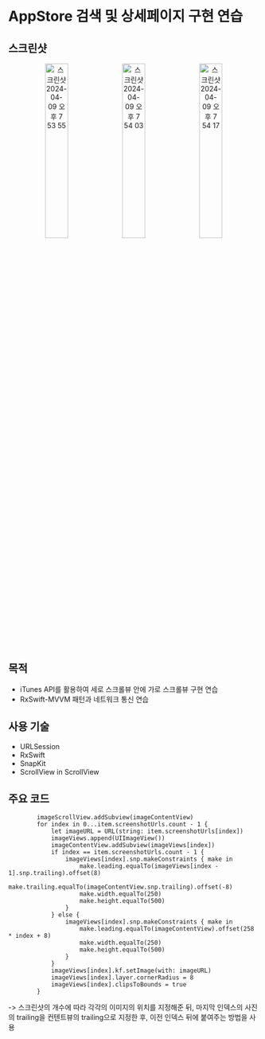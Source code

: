# AppStore 검색 및 상세페이지 구현 연습

## 스크린샷
<p align="center">
<img width="30%" alt="스크린샷 2024-04-09 오후 7 53 55" src="https://github.com/Greeddk/AppStorePractice/assets/116425551/90d6565d-6e91-4555-b3db-d0f9ccde393b">
<img width="30%" alt="스크린샷 2024-04-09 오후 7 54 03" src="https://github.com/Greeddk/AppStorePractice/assets/116425551/8ba4ce02-1e11-441d-8c76-9915b1606ede">
<img width="30%" alt="스크린샷 2024-04-09 오후 7 54 17" src="https://github.com/Greeddk/AppStorePractice/assets/116425551/42b3e306-c708-4910-b434-d784855439f1">
</p>


## 목적
- iTunes API를 활용하여 세로 스크롤뷰 안에 가로 스크롤뷰 구현 연습
- RxSwift-MVVM 패턴과 네트워크 통신 연습

## 사용 기술
- URLSession
- RxSwift
- SnapKit
- ScrollView in ScrollView

## 주요 코드
```
        imageScrollView.addSubview(imageContentView)
        for index in 0...item.screenshotUrls.count - 1 {
            let imageURL = URL(string: item.screenshotUrls[index])
            imageViews.append(UIImageView())
            imageContentView.addSubview(imageViews[index])
            if index == item.screenshotUrls.count - 1 {
                imageViews[index].snp.makeConstraints { make in
                    make.leading.equalTo(imageViews[index - 1].snp.trailing).offset(8)
                    make.trailing.equalTo(imageContentView.snp.trailing).offset(-8)
                    make.width.equalTo(250)
                    make.height.equalTo(500)
                }
            } else {
                imageViews[index].snp.makeConstraints { make in
                    make.leading.equalTo(imageContentView).offset(258 * index + 8)
                    make.width.equalTo(250)
                    make.height.equalTo(500)
                }
            }
            imageViews[index].kf.setImage(with: imageURL)
            imageViews[index].layer.cornerRadius = 8
            imageViews[index].clipsToBounds = true
        }
```
-> 스크린샷의 개수에 따라 각각의 이미지의 위치를 지정해준 뒤, 마지막 인덱스의 사진의 trailing을 컨텐트뷰의 trailing으로 지정한 후, 이전 인덱스 뒤에 붙여주는 방법을 사용
